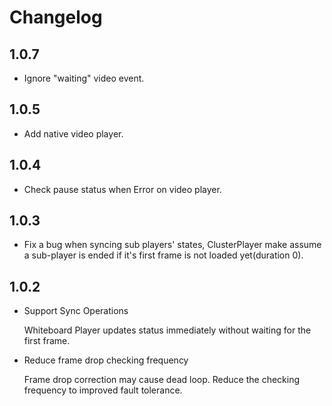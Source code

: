 # Changelog

## 1.0.7

- Ignore "waiting" video event.

## 1.0.5

-   Add native video player.

## 1.0.4

-   Check pause status when Error on video player.

## 1.0.3

-   Fix a bug when syncing sub players' states, ClusterPlayer make assume a sub-player is ended if it's first frame is not loaded yet(duration 0).

## 1.0.2

-   Support Sync Operations

    Whiteboard Player updates status immediately without waiting for the first frame.

-   Reduce frame drop checking frequency

    Frame drop correction may cause dead loop. Reduce the checking frequency to improved fault tolerance.
